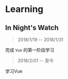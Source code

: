 # Learning

## In Night's Watch

> 2018/1/19 -- 2018/1/31

完成 `Vue` 的第一阶段学习 

> 2018/2/01 -- 至今

学习Vue
